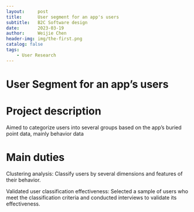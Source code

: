 ```yaml
---
layout:     post
title:      User segment for an app's users
subtitle:   B2C Software design
date:       2023-03-19
author:     Weijie Chen
header-img: img/the-first.png
catalog: false
tags:
    - User Research
---
```


# User Segment for an app’s users

# Project description

Aimed to categorize users into several groups based on the app’s buried point data, mainly behavior data

# Main duties

Clustering analysis: Classify users by several dimensions and features of their behavior.

Validated user classification effectiveness: Selected a sample of users who meet the classification criteria and conducted interviews to validate its effectiveness.

